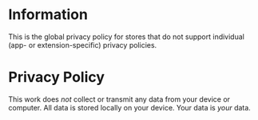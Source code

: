 # Information

This is the global privacy policy for stores that do not support individual (app- or extension-specific) privacy policies.

# Privacy Policy
This work does *not* collect or transmit any data from your device or computer. All data is stored locally on your device. Your data is *your* data.
